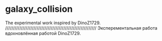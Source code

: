 # galaxy_collision

The experimental work inspired by DinoZ1729.
//////////////////////////////////////////////////////////
Эксперементальная работа вдохновлённая работой DinoZ1729.
